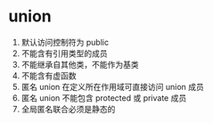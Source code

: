 ﻿# union

1. 默认访问控制符为 public
2. 不能含有引用类型的成员
3. 不能继承自其他类，不能作为基类
4. 不能含有虚函数
5. 匿名 union 在定义所在作用域可直接访问 union 成员
6. 匿名 union 不能包含 protected 或 private 成员
7. 全局匿名联合必须是静态的
